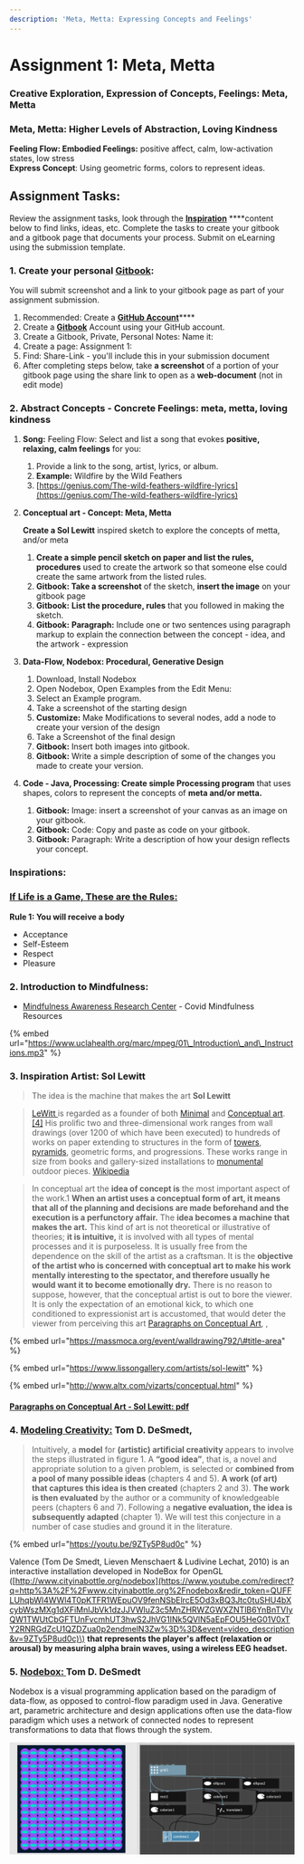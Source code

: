 ```yaml
---
description: 'Meta, Metta: Expressing Concepts and Feelings'
---
```


# Assignment 1: Meta, Metta

### Creative Exploration, Expression of Concepts, Feelings:  Meta, Metta

### Meta, Metta: Higher Levels of Abstraction, Loving Kindness 

**Feeling Flow: Embodied Feelings:** positive affect, calm, low-activation states, low stress   
**Express Concept**: Using geometric forms, colors to represent ideas.

## Assignment Tasks:

Review the assignment tasks,  look through the [**Inspiration**](../project-1/beginshape_-_vertex_shapes/diagram-and-art-expression.md) ****content below to find links, ideas, etc. Complete the tasks to create your gitbook and a gitbook page that documents your process. Submit on eLearning using the submission template.

### 1. Create your personal [Gitbook](https://www.gitbook.com/): 

You will submit screenshot and a link to your gitbook page as part of your assignment submission.

1. Recommended: Create a [**GitHub Account**](https://github.com/)\*\*\*\*
2. Create a [**Gitbook**](https://www.gitbook.com/) Account using your GitHub account.
3. Create a Gitbook, Private, Personal Notes:  Name it: 
4. Create a page: Assignment 1:
5. Find: Share-Link - you'll include this in your submission document 
6. After completing steps below, take **a screenshot** of a portion of your gitbook page using the share link to open as a **web-document** \(not in edit mode\)

### 2. Abstract Concepts - Concrete Feelings: meta, metta, loving kindness 

1. **Song:**  Feeling Flow: Select and list a song that evokes **positive, relaxing, calm feelings** for you: 
   1. Provide a link to the song, artist, lyrics, or album.
   2. **Example:**  Wildfire by the Wild Feathers
   3. [https://genius.com/The-wild-feathers-wildfire-lyrics](https://genius.com/The-wild-feathers-wildfire-lyrics)
2. **Conceptual art - Concept: Meta, Metta**

   **Create a Sol Lewitt** inspired sketch to explore the concepts of metta, and/or meta

   1. **Create a simple pencil sketch on paper and list the rules,  procedures** used to create the artwork so that someone else could create the same artwork from the listed rules. 
   2. **Gitbook: Take a screenshot** of the sketch, **insert the image** on your gitbook page
   3. **Gitbook:** **List the procedure, rules** that you followed in making the sketch.
   4. **Gitbook:**  **Paragraph:** Include one or two sentences using paragraph markup to explain the connection between the concept - idea, and the artwork - expression

3. **Data-Flow, Nodebox: Procedural, Generative Design**
   1.  Download, Install Nodebox
   2.  Open Nodebox, Open Examples from the Edit Menu: 
   3.  Select an Example program.  
   4. Take a screenshot of the starting design
   5. **Customize:** Make Modifications to several nodes, add a node to create your version of the design
   6. Take a Screenshot of the final design
   7. **Gitbook:** Insert both images into gitbook.
   8. **Gitbook:** Write a simple description of some of the changes you made to create your version.
4. **Code - Java, Processing:  Create simple Processing program** that uses shapes, colors to represent the concepts of **meta and/or metta.**
   1. **Gitbook:**  Image:  insert a screenshot of your canvas as an image on your gitbook.
   2. **Gitbook:**  Code: Copy and paste as code on your gitbook.
   3. **Gitbook:**  Paragraph: Write a description of how your design reflects your concept.

### Inspirations: 

### [If Life is a Game, These are the Rules:](../resources-and-references/resources/games-rules.md)  

**Rule 1: You will receive a body**

* Acceptance
* Self-Esteem
* Respect
* Pleasure

### 2.  Introduction to Mindfulness:

*  [Mindfulness Awareness Research Center](https://www.uclahealth.org/marc/covid19-mindfulness) - Covid Mindfulness Resources

{% embed url="https://www.uclahealth.org/marc/mpeg/01\_Introduction\_and\_Instructions.mp3" %}

### **3. Inspiration Artist: Sol Lewitt**

> The idea is the machine that makes the art   **Sol Lewitt**

> [LeWitt ](https://en.wikipedia.org/wiki/Sol_LeWitt)is regarded as a founder of both [Minimal](https://en.wikipedia.org/wiki/Minimal_art) and [Conceptual art](https://en.wikipedia.org/wiki/Conceptual_art).[\[4\]](https://en.wikipedia.org/wiki/Sol_LeWitt#cite_note-GuggenheimMuseum-4) His prolific two and three-dimensional work ranges from wall drawings \(over 1200 of which have been executed\) to hundreds of works on paper extending to structures in the form of [towers](https://en.wikipedia.org/wiki/Tower), [pyramids](https://en.wikipedia.org/wiki/Pyramid), geometric forms, and progressions. These works range in size from books and gallery-sized installations to [monumental](https://en.wikipedia.org/wiki/Monument) outdoor pieces. [Wikipedia](https://en.wikipedia.org/wiki/Sol_LeWitt)

> In conceptual art the **idea of concept is** the most important aspect of the work.1 **When an artist uses a conceptual form of art, it means that all of the planning and decisions are made beforehand and the execution is a perfunctory affair.** The **idea becomes a machine that makes the art.** This kind of art is not theoretical or illustrative of theories; **it is intuitive,** it is involved with all types of mental processes and it is purposeless. It is usually free from the dependence on the skill of the artist as a craftsman. It is the **objective of the artist who is concerned with conceptual art to make his work mentally interesting to the spectator, and therefore usually he would want it to become emotionally dry.** There is no reason to suppose, however, that the conceptual artist is out to bore the viewer. It is only the expectation of an emotional kick, to which one conditioned to expressionist art is accustomed, that would deter the viewer from perceiving this art  [Paragraphs on Conceptual Art](../resources-and-references/resources/conceptual-art.md#paragraphs-on-conceptual-art-sol-lewitt), ,

{% embed url="https://massmoca.org/event/walldrawing792/\#title-area" %}

{% embed url="https://www.lissongallery.com/artists/sol-lewitt" %}

{% embed url="http://www.altx.com/vizarts/conceptual.html" %}

#### [Paragraphs on Conceptual Art - Sol Lewitt: pdf](https://monoskop.org/images/3/3d/LeWitt_Sol_1967_1999_Paragraphs_on_Conceptual_Art.pdf)

### 4. [Modeling Creativity:](../resources-and-references/resources/creativity.md#modeling-creativity-tom-d-desmedt)  Tom D. DeSmedt,

> Intuitively, a **model** for **\(artistic\) artificial creativity** appears to involve the steps illustrated in figure 1. A **“good idea”**, that is, a novel and appropriate solution to a given problem, is selected or **combined from a pool of many possible ideas** \(chapters 4 and 5\). **A work \(of art\) that captures this idea is then created** \(chapters 2 and 3\). **The work is then evaluated** by the author or a community of knowledgeable peers \(chapters 6 and 7\). Following a **negative evaluation, the idea is subsequently adapted** \(chapter 1\). We will test this conjecture in a number of case studies and ground it in the literature.

{% embed url="https://youtu.be/9ZTy5P8ud0c" %}

Valence \(Tom De Smedt, Lieven Menschaert & Ludivine Lechat, 2010\) is an interactive installation developed in NodeBox for OpenGL \([http://www.cityinabottle.org/nodebox](https://www.youtube.com/redirect?q=http%3A%2F%2Fwww.cityinabottle.org%2Fnodebox&redir_token=QUFFLUhqbWl4WWl4T0pKTFR1WEpuOV9fenNSbElrcE5Od3xBQ3Jtc0tuSHU4bXcybWszMXg1dXFiMnlJbVk1dzJJVWluZ3c5MnZHRWZGWXZNTlB6YnBnTVIyQW1TWUtCbGFTUnFvcmhUT3hwS2JhVG1INk5QVlN5aEpFOU5HeG01V0xTY2RNRGdZcU1QZDZua0p2endmelN3Zw%3D%3D&event=video_description&v=9ZTy5P8ud0c)\) **that represents the player's affect \(relaxation or arousal\) by measuring alpha brain waves, using a wireless EEG headset.**

### 5. [Nodebox: ](https://www.nodebox.net/download/) Tom D. DeSmedt

Nodebox is a visual programming application based on the paradigm of data-flow, as opposed to control-flow paradigm used in Java.  Generative art, parametric architecture and design applications often use the data-flow paradigm which uses a network of connected nodes to represent transformations to data that flows through the system.

![Modified Nodebox Example](../.gitbook/assets/screen-shot-2021-01-23-at-3.00.42-pm.png)



